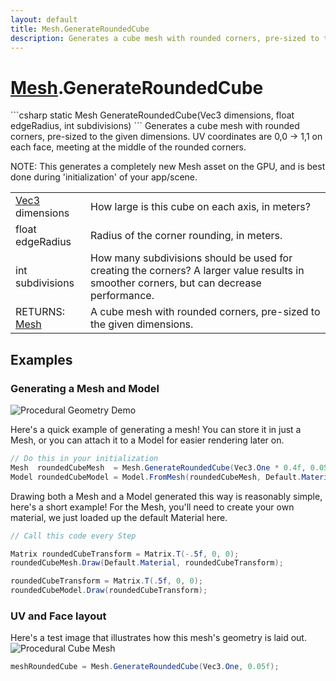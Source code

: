 ```yaml
---
layout: default
title: Mesh.GenerateRoundedCube
description: Generates a cube mesh with rounded corners, pre-sized to the given dimensions. UV coordinates are 0,0 -> 1,1 on each face, meeting at the middle of the rounded corners.  NOTE. This generates a completely new Mesh asset on the GPU, and is best done during 'initialization' of your app/scene.
---
```

# [Mesh]({{site.url}}/Pages/StereoKit/Mesh.html).GenerateRoundedCube

<div class='signature' markdown='1'>
```csharp
static Mesh GenerateRoundedCube(Vec3 dimensions, float edgeRadius, int subdivisions)
```
Generates a cube mesh with rounded corners, pre-sized to
the given dimensions. UV coordinates are 0,0 -> 1,1 on each face,
meeting at the middle of the rounded corners.

NOTE: This generates a completely new Mesh asset on the GPU, and
is best done during 'initialization' of your app/scene.
</div>

|  |  |
|--|--|
|[Vec3]({{site.url}}/Pages/StereoKit/Vec3.html) dimensions|How large is this cube on each axis, in             meters?|
|float edgeRadius|Radius of the corner rounding, in             meters.|
|int subdivisions|How many subdivisions should be used             for creating the corners?              A larger value results in smoother corners, but can decrease             performance.|
|RETURNS: [Mesh]({{site.url}}/Pages/StereoKit/Mesh.html)|A cube mesh with rounded corners, pre-sized to the given dimensions.|





## Examples

### Generating a Mesh and Model

![Procedural Geometry Demo]({{site.url}}/img/screenshots/ProceduralGeometry.jpg)

Here's a quick example of generating a mesh! You can store it in just a
Mesh, or you can attach it to a Model for easier rendering later on.
```csharp
// Do this in your initialization
Mesh  roundedCubeMesh  = Mesh.GenerateRoundedCube(Vec3.One * 0.4f, 0.05f);
Model roundedCubeModel = Model.FromMesh(roundedCubeMesh, Default.Material);
```
Drawing both a Mesh and a Model generated this way is reasonably simple,
here's a short example! For the Mesh, you'll need to create your own material,
we just loaded up the default Material here.
```csharp
// Call this code every Step

Matrix roundedCubeTransform = Matrix.T(-.5f, 0, 0);
roundedCubeMesh.Draw(Default.Material, roundedCubeTransform);

roundedCubeTransform = Matrix.T(.5f, 0, 0);
roundedCubeModel.Draw(roundedCubeTransform);
```
### UV and Face layout
Here's a test image that illustrates how this mesh's geometry is
laid out.
![Procedural Cube Mesh]({{site.screen_url}}/ProcGeoRoundedCube.jpg)
```csharp
meshRoundedCube = Mesh.GenerateRoundedCube(Vec3.One, 0.05f);
```

